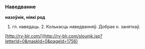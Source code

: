 ### Наведванне
**назоўнік, ніякі род**

1. гл. наведаць. 2. Колькасць наведванняў. Добрае н. заняткаў.

<a rel="author">[http://rv-blr.com/](http://rv-blr.com/slounik.jsp?letterId=0&maskId=0&pageId=1756)</a>
